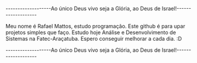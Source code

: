 -------------------Ao único Deus vivo seja a Glória, ao Deus de Israel!-------------------

Meu nome é Rafael Mattos, estudo programação. 
Este github é para upar projetos simples que faço.
Estudo hoje Análise e Desenvolvimento de Sistemas na Fatec-Araçatuba.
Espero conseguir melhorar a cada dia. :D

-------------------Ao único Deus vivo seja a Glória, ao Deus de Israel!-------------------
